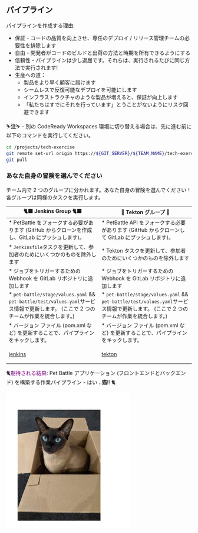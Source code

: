 ## パイプライン

パイプラインを作成する理由:

- 保証 - コードの品質を向上させ、専任のデプロイ / リリース管理チームの必要性を排除します
- 自由 - 開発者がコードのビルドと出荷の方法と時期を所有できるようにする
- 信頼性 - パイプラインは少し退屈です。それらは、実行されるたびに同じ方法で実行されます!
- 生産への道：
    - 製品をより早く顧客に届けます
    - シームレスで反復可能なデプロイを可能にします
    - インフラストラクチャのような製品が増えると、保証が向上します
    - 「私たちはすでにそれを行っています」とうことがないようにリスク回避できます

<p class="warn">⛷️<b>注</b>⛷️ - 別の CodeReady Workspaces 環境に切り替える場合は、先に進む前に以下のコマンドを実行してください。</p>

```bash
cd /projects/tech-exercise
git remote set-url origin https://${GIT_SERVER}/${TEAM_NAME}/tech-exercise.git
git pull
```

### あなた自身の冒険を選んでください

チーム内で 2 つのグループに分かれます。あなた自身の冒険を選んでください！各グループは同様のタスクを実行します。

🐈‍⬛ **Jenkins Group** 🐈‍⬛ | 🐅 **Tekton グループ** 🐅
--- | ---
* PetBattle をフォークする必要があります (GitHub からクローンを作成し、GitLab にプッシュします)。 | * PetBattle API をフォークする必要があります (GitHub からクローンして GitLab にプッシュします)。
* `Jenkinsfile`タスクを更新して、参加者のためにいくつかのものを除外します | * Tekton タスクを更新して、参加者のためにいくつかのものを除外します
* ジョブをトリガーするための Webhook を GitLab リポジトリに追加します | * ジョブをトリガーするための Webhook を GitLab リポジトリに追加します
* `pet-battle/stage/values.yaml` &amp;&amp; `pet-battle/test/values.yaml`サービス情報で更新します。 (ここで 2 つのチームが作業を統合します。) | * `pet-battle/stage/values.yaml` &amp;&amp; `pet-battle/test/values.yaml`サービス情報で更新します。 (ここで 2 つのチームが作業を統合します。)
* バージョン ファイル (pom.xml など) を更新することで、パイプラインをキックします。 | * バージョン ファイル (pom.xml など) を更新することで、パイプラインをキックします。
<span style="color:blue;"><p><a href="2-attack-of-the-pipelines/3a-jenkins.md">jenkins</a></p></span> | <span style="color:blue;"><p><a href="2-attack-of-the-pipelines/3b-tekton.md">tekton</a></p></span>

🐈<span style="color:purple;">期待される結果</span>: Pet Battle アプリケーション (フロントエンドとバックエンド) を構築する作業パイプライン - はい ..**猫**!! 🐈

![daisy-cat.png](images/daisy-cat.png)
